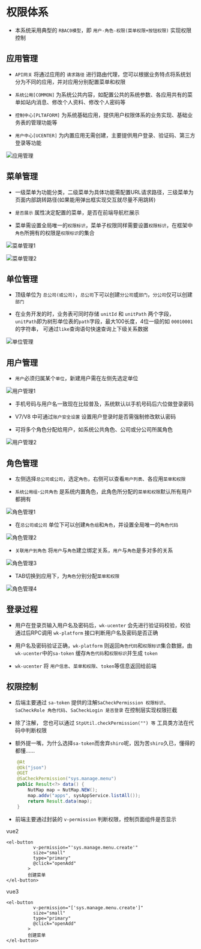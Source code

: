 # 权限体系

* 本系统采用典型的 `RBAC0模型`，即 `用户-角色-权限(菜单权限+按钮权限)` 实现权限控制

## 应用管理

* `API网关` 将通过应用的 `请求路径` 进行路由代理，您可以根据业务特点将系统划分为不同的应用，并对应用分别配置菜单和权限

* `系统公用[COMMON]` 为系统公共内容，如配置公共的系统参数、各应用共有的菜单如站内消息、修改个人资料、修改个人密码等

* `控制中心[PLTAFORM]` 为系统基础应用，提供用户权限体系的业务实现、基础业务表的管理功能等

* `用户中心[UCENTER]` 为内置应用无需创建，主要提供用户登录、验证码、第三方登录等功能


![应用管理](../../images/feature/platform01.jpg)

## 菜单管理

* 一级菜单为功能分类，二级菜单为具体功能需配置URL请求路径，三级菜单为页面内部跳转路径(如果能用弹出框实现交互就尽量不用跳转)

* `是否展示` 属性决定配置的菜单，是否在前端导航栏展示

* 菜单需设置全局唯一的`权限标识`，菜单子权限同样需要设置`权限标识`，在框架中`角色`所拥有的权限是`权限标识`的集合

![菜单管理1](../../images/feature/platform02.jpg)

![菜单管理2](../../images/feature/platform03.jpg)


## 单位管理

* 顶级单位为 `总公司(或公司)`，`总公司`下可以创建`分公司`或`部门`，`分公司`仅可以创建`部门`

* 在业务开发的时，业务表可同时存储 `unitId` 和 `unitPath` 两个字段，`unitPath`即为树形单位表的`path`字段，最大100长度，4位一级的如 `00010001`的字符串，
  可通过`like`查询语句快速查询上下级关系数据

![单位管理](../../images/feature/platform04.jpg)

## 用户管理

* `用户`必须归属某个`单位`，新建用户需在左侧先选定单位

![用户管理1](../../images/feature/platform05.jpg)

* 手机号码与用户名一致现在比较普及，系统默认以手机号码后六位做登录密码

* V7/V8 中可通过`账户安全设置` 设置用户登录时是否需强制修改默认密码

* 可将多个角色分配给用户，如系统公共角色、公司或分公司所属角色

![用户管理2](../../images/feature/platform06.jpg)


## 角色管理

* 左侧选择`总公司或公司`，选定`角色`，右侧可以查看`用户列表`、各应用`菜单和权限`

* `系统公用组`-`公共角色` 是系统内置角色，此角色所分配的`菜单和权限`默认所有用户都拥有

![角色管理1](../../images/feature/platform07.jpg)

* 在`总公司或公司` 单位下可以创建`角色组`和`角色`，并设置全局唯一的`角色代码`

![角色管理2](../../images/feature/platform08.jpg)

* `关联用户到角色` 将`用户`与`角色`建立绑定关系，`用户`与`角色`是多对多的关系

![角色管理3](../../images/feature/platform09.jpg)

* TAB切换到应用下，为`角色`分别分配`菜单和权限`

![角色管理4](../../images/feature/platform10.jpg)

## 登录过程

* 用户在登录页输入用户名及密码后，`wk-ucenter` 会先进行验证码校验，校验通过后RPC调用 `wk-platform` 接口判断用户名及密码是否正确

* 用户名及密码验证正确，`wk-platform` 则返回`角色代码`和`权限标识`集合数据，由`wk-ucenter`中的`sa-token` 缓存`角色代码`和`权限标识`并生成 `token`
  
* `wk-ucenter` 将 `用户信息`、`菜单和权限`、`token`等信息返回给前端

## 权限控制

* 后端主要通过 `sa-token` 提供的注解`SaCheckPermission 权限标识`、`SaCheckRole 角色代码`、`SaCheckLogin 是否登录` 在控制层实现权限拦截
  
* 除了注解， 您也可以通过 `StpUtil.checkPermission("") 等` 工具类方法在代码中判断权限

* 额外提一嘴，为什么选择`sa-token`而舍弃`shiro`呢，因为苦`shiro`久已，懂得的都懂……

```java
    @At
    @Ok("json")
    @GET
    @SaCheckPermission("sys.manage.menu")
    public Result<?> data() {
        NutMap map = NutMap.NEW();
        map.addv("apps", sysAppService.listAll());
        return Result.data(map);
    }
```

* 前端主要通过封装的 `v-permission` 判断权限，控制页面组件是否显示


vue2
```vue
<el-button
          v-permission="'sys.manage.menu.create'"
          size="small"
          type="primary"
          @click="openAdd"
        >
        创建菜单
</el-button>
```
vue3
```vue
<el-button
          v-permission="['sys.manage.menu.create']"
          size="small"
          type="primary"
          @click="openAdd"
        >
        创建菜单
</el-button>
```